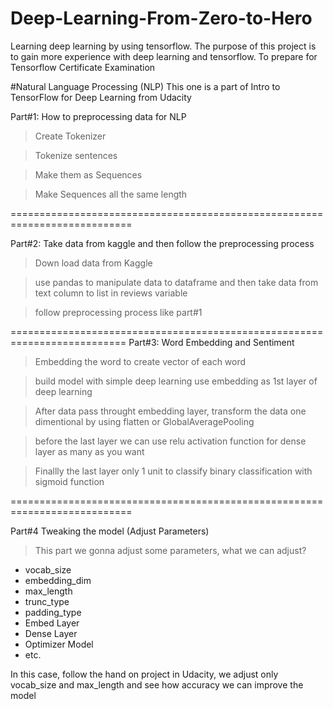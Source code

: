 # Deep-Learning-From-Zero-to-Hero
Learning deep learning by using tensorflow. The purpose of this project is to gain more experience with deep learning and tensorflow. To prepare for Tensorflow Certificate Examination

#Natural Language Processing (NLP)
This one is a part of Intro to TensorFlow for Deep Learning from Udacity

Part#1: How to preprocessing data for NLP

>Create Tokenizer

>Tokenize sentences

>Make them as Sequences

>Make Sequences all the same length

===========================================================================

Part#2: Take data from kaggle and then follow the preprocessing process 

>Down load data from Kaggle

>use pandas to manipulate data to dataframe and then take data from text column to list in reviews variable

>follow preprocessing process like part#1

==========================================================================
Part#3: Word Embedding and Sentiment 

>Embedding the word to create vector of each word 

>build model with simple deep learning use embedding as 1st layer of deep learning

>After data pass throught embedding layer, transform the data one dimentional by using flatten or GlobalAveragePooling

>before the last layer we can use relu activation function for dense layer as many as you want

>Finallly the last layer only 1 unit to classify binary  classification with sigmoid function

===========================================================================

Part#4 Tweaking the model (Adjust Parameters)

>This part we gonna adjust some parameters, what we can adjust?

  - vocab_size 
  - embedding_dim 
  - max_length 
  - trunc_type
  - padding_type
  - Embed Layer
  - Dense Layer
  - Optimizer Model
  - etc.
  
In this case, follow the hand on project in Udacity, we adjust only vocab_size and max_length and see how accuracy we can improve the model
  
